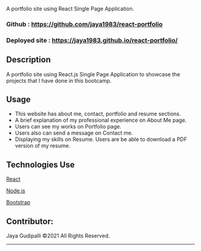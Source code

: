 
A portfolio site using React Single Page Application. 

### Github : https://github.com/jaya1983/react-portfolio

### Deployed site : https://jaya1983.github.io/react-portfolio/

## Description
A portfolio site using React.js Single Page Application to showcase the projects that I have done in this bootcamp.


## Usage
- This website has about me, contact, portfolio and resume sections.
- A brief explanation of my professional experience on About Me page.
- Users can see my works on Portfolio page.
- Users also can send a message on Contact me.
- Displaying my skills on Resume. Users are be able to download a PDF version of my resume.


## Technologies Use
<p><a href="https://reactjs.org/">React</a></p>
<p><a href="https://nodejs.org/">Node.js</a></p>
<p><a href="https://getbootstrap.com/">Bootstrap</a></p>



## Contributor:
Jaya Gudipalli ©2021 All Rights Reserved.
- - -